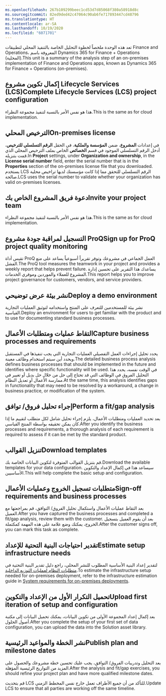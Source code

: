 ```yaml
---
ms.openlocfilehash: 267b109299beec1cd53d7d85068f380a58918d8c
ms.sourcegitcommit: 82ed9ded42c47064c90ab6fe717893447cd48796
ms.translationtype: HT
ms.contentlocale: ar-SA
ms.lasthandoff: 10/19/2020
ms.locfileid: "6071701"
---
```

<span data-ttu-id="a2511-101">تعد هذه الوحدة ملخصاً لخطوة التحليل الخاصة بالتنفيذ المحلي لتطبيقات Finance and Operations، المعروفة باسم Dynamics 365 for Finance + Operations (المحلية).</span><span class="sxs-lookup"><span data-stu-id="a2511-101">This unit is a summary of the analysis step of an on-premises implementation of Finance and Operations apps, known as Dynamics 365 for Finance + Operations (on-premises).</span></span>

## <a name="complete-lifecycle-services-lcs-project-configuration"></a><span data-ttu-id="a2511-102">إكمال تكوين مشروع Lifecycle Services (LCS)</span><span class="sxs-lookup"><span data-stu-id="a2511-102">Complete Lifecycle Services (LCS) project configuration</span></span>

<span data-ttu-id="a2511-103">هذا هو نفس الأمر بالنسبة لتنفيذ مجموعة النظراء.</span><span class="sxs-lookup"><span data-stu-id="a2511-103">This is the same as for cloud implementation.</span></span>

## <a name="on-premises-license"></a><span data-ttu-id="a2511-104">الترخيص المحلي</span><span class="sxs-lookup"><span data-stu-id="a2511-104">On-premises license</span></span>

<span data-ttu-id="a2511-105">في إعدادات **المشروع**، ضمن **المؤسسة والملكية**، في الحقل **الرقم التسلسلي للترخيص**، أدخل الرقم التسلسلي الموجود في قسم **الخصائص** الخاص بملف الترخيص المحلي الذي قمت بتنزيله.</span><span class="sxs-lookup"><span data-stu-id="a2511-105">In **Project** settings, under **Organization and ownership**, in the **License serial number** field, enter the serial number that is in the **Properties** section of the on-premises license file that you downloaded.</span></span> <span data-ttu-id="a2511-106">يستخدم LCS الرقم التسلسلي للتحقق مما إذا كانت مؤسستك لديها تراخيص محلية صالحة.</span><span class="sxs-lookup"><span data-stu-id="a2511-106">LCS uses the serial number to validate whether your organization has valid on-premises licenses.</span></span>

## <a name="invite-your-project-team"></a><span data-ttu-id="a2511-107">دعوة فريق المشروع الخاص بك</span><span class="sxs-lookup"><span data-stu-id="a2511-107">Invite your project team</span></span>

<span data-ttu-id="a2511-108">هذا هو نفس الأمر بالنسبة لتنفيذ مجموعة النظراء.</span><span class="sxs-lookup"><span data-stu-id="a2511-108">This is the same as for cloud implementation.</span></span> 

## <a name="sign-up-for-proq-project-quality-monitoring"></a><span data-ttu-id="a2511-109">التسجيل لمراقبة جودة مشروع ProQ</span><span class="sxs-lookup"><span data-stu-id="a2511-109">Sign up for ProQ project quality monitoring</span></span>

<span data-ttu-id="a2511-110">تقيس أداة ProQ العمل الجماعي في مشروعك وتوفر تقريراً أسبوعياً يساعد على منع الفشل.</span><span class="sxs-lookup"><span data-stu-id="a2511-110">The ProQ tool measures the teamwork in your project and provides a weekly report that helps prevent failure.</span></span> <span data-ttu-id="a2511-111">يساعدك هذا التقرير على تحسين إدارة المشروع للعملاء والموردين وموفري الخدمات.</span><span class="sxs-lookup"><span data-stu-id="a2511-111">This report helps you to improve project governance for customers, vendors, and service providers.</span></span>

## <a name="deploy-a-demo-environment"></a><span data-ttu-id="a2511-112">نشر بيئة عرض توضيحي</span><span class="sxs-lookup"><span data-stu-id="a2511-112">Deploy a demo environment</span></span>

<span data-ttu-id="a2511-113">نشر بيئة للمستخدمين للتعرف على المنتج واستخدامه لتوثيق العمليات التجارية القياسية.</span><span class="sxs-lookup"><span data-stu-id="a2511-113">Deploy an environment for users to get familiar with the product and to use for documenting standard business processes.</span></span>

## <a name="capture-business-processes-and-requirements"></a><span data-ttu-id="a2511-114">التقاط عمليات ومتطلبات الأعمال</span><span class="sxs-lookup"><span data-stu-id="a2511-114">Capture business processes and requirements</span></span>

<span data-ttu-id="a2511-115">يحدد تحليل إجراءات العمل التفصيلي العمليات التجارية التي يجب تنفيذها في المستقبل ويحدد أين سيتم استخدام وظائف معينة.</span><span class="sxs-lookup"><span data-stu-id="a2511-115">The detailed business process analysis defines business processes that should be implemented in the future and identifies where specific functionality will be used.</span></span> <span data-ttu-id="a2511-116">في الوقت نفسه، يحدد هذا التحليل الفروق في الوظائف التي قد تحتاج إلى حل من خلال حل بديل أو تغيير في ممارسة الأعمال أو تعديل النظام.</span><span class="sxs-lookup"><span data-stu-id="a2511-116">At the same time, this analysis identifies gaps in functionality that may need to be resolved by a workaround, a change in business practice, or modification of the system.</span></span>

## <a name="perform-a-fitgap-analysis"></a><span data-ttu-id="a2511-117">إجراء تحليل فروق/ توافق</span><span class="sxs-lookup"><span data-stu-id="a2511-117">Perform a fit/gap analysis</span></span>

<span data-ttu-id="a2511-118">بعد تحديد العمليات ومتطلبات الأعمال، يلزم إجراء تحليل شامل لكل متطلب لتقييم ما إذا كان يمكن تحقيقه بواسطة المنتج القياسي.</span><span class="sxs-lookup"><span data-stu-id="a2511-118">After you identify the business processes and requirements, a thorough analysis of each requirement is required to assess if it can be met by the standard product.</span></span>

## <a name="download-templates"></a><span data-ttu-id="a2511-119">تنزيل القوالب</span><span class="sxs-lookup"><span data-stu-id="a2511-119">Download templates</span></span>

<span data-ttu-id="a2511-120">قم بتنزيل القوالب المتوفرة لتكوين البيانات الخاصة بك.</span><span class="sxs-lookup"><span data-stu-id="a2511-120">Download the available templates for your data configuration.</span></span> <span data-ttu-id="a2511-121">سيساعد هذا في إكمال الإعداد والتكوين الأساسيين.</span><span class="sxs-lookup"><span data-stu-id="a2511-121">This will help complete the basic setup and configuration.</span></span>

## <a name="sign-off-requirements-and-business-processes"></a><span data-ttu-id="a2511-122">متطلبات تسجيل الخروج وعمليات الأعمال</span><span class="sxs-lookup"><span data-stu-id="a2511-122">Sign-off requirements and business processes</span></span>

<span data-ttu-id="a2511-123">بعد التقاط عمليات الأعمال واستكمال تحليل الفروق/ التوافق، قم بمراجعتها مع العميل.</span><span class="sxs-lookup"><span data-stu-id="a2511-123">After you have captured the business processes and completed a fit/gap analysis, review them with the customer.</span></span> <span data-ttu-id="a2511-124">بعد أن يقوم العميل بتسجيل الخروج، يمكنك وضع علامة على هذه المهمة كمكتملة.</span><span class="sxs-lookup"><span data-stu-id="a2511-124">After the customer signs off, you can mark this task as complete.</span></span>

## <a name="estimate-setup-infrastructure-needs"></a><span data-ttu-id="a2511-125">تقدير احتياجات البنية التحتية للإعداد</span><span class="sxs-lookup"><span data-stu-id="a2511-125">Estimate setup infrastructure needs</span></span>

<span data-ttu-id="a2511-126">لتقدير إعداد البنية الأساسية المطلوب للنشر المحلي، راجع دليل تقدير البنية التحتية في [متطلبات النظام لعمليات التوزيع الداخلية](https://docs.microsoft.com/dynamics365/fin-ops-core/fin-ops/get-started/system-requirements-on-prem/?azure-portal=true).</span><span class="sxs-lookup"><span data-stu-id="a2511-126">To estimate the infrastructure setup needed for on-premises deployment, refer to the infrastructure estimation guide in [System requirements for on-premises deployments](https://docs.microsoft.com/dynamics365/fin-ops-core/fin-ops/get-started/system-requirements-on-prem/?azure-portal=true).</span></span>

## <a name="upload-first-iteration-of-setup-and-configuration"></a><span data-ttu-id="a2511-127">تحميل التكرار الأول من الإعداد والتكوين</span><span class="sxs-lookup"><span data-stu-id="a2511-127">Upload first iteration of setup and configuration</span></span>

<span data-ttu-id="a2511-128">بعد إكمال إعداد المجموعة الأولى من تكوين البيانات، يمكنك تحميل البيانات إلى مكتبة أصول الحلول.</span><span class="sxs-lookup"><span data-stu-id="a2511-128">After you complete the setup of your first set of data configuration, you can upload the data into the Solution asset library.</span></span>

## <a name="publish-plan-and-milestone-dates"></a><span data-ttu-id="a2511-129">نشر الخطة والمواعيد الرئيسية</span><span class="sxs-lookup"><span data-stu-id="a2511-129">Publish plan and milestone dates</span></span>

<span data-ttu-id="a2511-130">بعد التحليل وتدريبات الفروق/ التوافق، يجب عليك تحسين خطة مشروعك والحصول على المزيد من التواريخ الرئيسية المؤهلة.</span><span class="sxs-lookup"><span data-stu-id="a2511-130">After the analysis and fit/gap exercises, you should refine your project plan and have more qualified milestone dates.</span></span> 

<span data-ttu-id="a2511-131">قم بتحديث LCS للتأكد من أن جميع الأطراف تعمل خارج نفس المخطط الزمني.</span><span class="sxs-lookup"><span data-stu-id="a2511-131">Update LCS to ensure that all parties are working off the same timeline.</span></span> 

 

